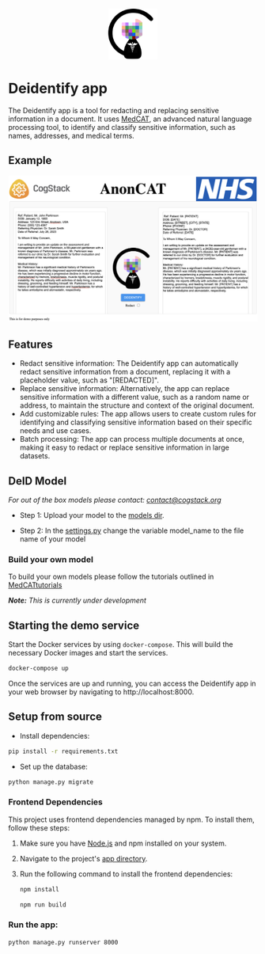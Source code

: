 <p align="center">
  <img src="anoncat/deidentify_app/static/media/deidcat.png" alt="AnonCAT logo" width="100">
</p>

# Deidentify app

The Deidentify app is a tool for redacting and replacing sensitive information in a document. It uses [MedCAT](https://github.com/CogStack/MedCAT), an advanced natural language processing tool, to identify and classify sensitive information, such as names, addresses, and medical terms.

## Example

<p align="center">
  <img src="anoncat/deidentify_app/static/media/screenshot_deid_app.png" alt="AnonCAT Screenshot" width="auto">
</p>

## Features
- Redact sensitive information: The Deidentify app can automatically redact sensitive information from a document, replacing it with a placeholder value, such as "[REDACTED]".
- Replace sensitive information: Alternatively, the app can replace sensitive information with a different value, such as a random name or address, to maintain the structure and context of the original document.
- Add customizable rules: The app allows users to create custom rules for identifying and classifying sensitive information based on their specific needs and use cases.
- Batch processing: The app can process multiple documents at once, making it easy to redact or replace sensitive information in large datasets.
  
## DeID Model
 *For out of the box models please contact: contact@cogstack.org*

- Step 1: Upload your model to the [models dir](anoncat/deidentify_app/models).

- Step 2: In the [settings.py](anoncat/api/settings.py) change the variable model_name to the file name of your model

### Build your own model

To build your own models please follow the tutorials outlined in [MedCATtutorials](https://github.com/CogStack/MedCATtutorials)

*__Note:__ This is currently under development*

## Starting the demo service

Start the Docker services by using `docker-compose`. This will build the necessary Docker images and start the services.
```bash
docker-compose up
```

Once the services are up and running, you can access the Deidentify app in your web browser by navigating to http://localhost:8000.

## Setup from source

- Install dependencies:
```bash
pip install -r requirements.txt
```

- Set up the database:
 ```bash
 python manage.py migrate
 ```

### Frontend Dependencies

This project uses frontend dependencies managed by npm. To install them, follow these steps:

1. Make sure you have [Node.js](https://nodejs.org/) and npm installed on your system.
2. Navigate to the project's [app directory](anoncat/deidentify_app). 
3. Run the following command to install the frontend dependencies:

   ```bash
   npm install
    ```
    ```bash
   npm run build
   ```

### Run the app:
```bash
python manage.py runserver 8000
```
